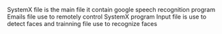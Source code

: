 SystemX file is the main file it contain google speech recognition program
Emails file use to remotely control SystemX program
Input file is use to detect faces and trainning file use to recognize faces
